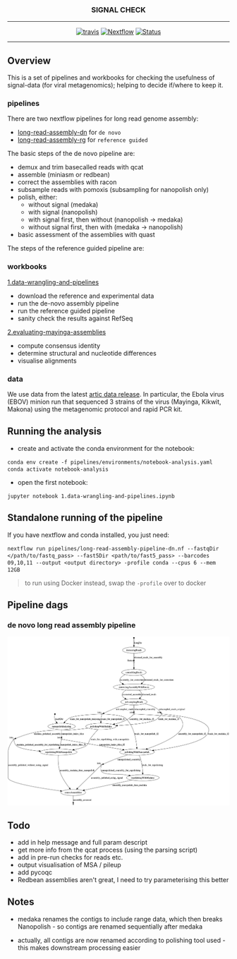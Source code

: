 <div align="center">
    <h3>SIGNAL CHECK</h3>
    <hr>
    <a href="https://travis-ci.org/will-rowe/signal-check"><img src="https://travis-ci.org/will-rowe/signal-check.svg?branch=master" alt="travis"></a>
    <a href="https://www.nextflow.io"><img src="https://img.shields.io/badge/nextflow-%E2%89%A519.07.0-brightgreen.svg" alt="Nextflow"></a>
    <a href=""><img src="https://img.shields.io/badge/status-WIP-orange" alt="Status"></a>
</div>

***

## Overview

This is a set of pipelines and workbooks for checking the usefulness of signal-data (for viral metagenomics); helping to decide if/where to keep it.

### pipelines

There are two nextflow pipelines for long read genome assembly:

* [long-read-assembly-dn](pipelines/long-read-assembly-dn.nf) for `de novo`
* [long-read-assembly-rg](pipelines/long-read-assembly-rg.nf) for `reference guided`

The basic steps of the de novo pipeline are:

* demux and trim basecalled reads with qcat
* assemble (miniasm or redbean)
* correct the assemblies with racon
* subsample reads with pomoxis (subsampling for nanopolish only)
* polish, either:
  * without signal (medaka)
  * with signal (nanopolish)
  * with signal first, then without (nanopolish -> medaka)
  * without signal first, then with (medaka -> nanopolish)
* basic assessment of the assemblies with quast

The steps of the reference guided pipeline are:


### workbooks

[1.data-wrangling-and-pipelines](1.data-wrangling-and-pipelines.ipynb)

* download the reference and experimental data
* run the de-novo assembly pipeline
* run the reference guided pipeline
* sanity check the results against RefSeq

[2.evaluating-mayinga-assemblies](2.evaluating-mayinga-assemblies.ipynb)

* compute consensus identity
* determine structural and nucleotide differences
* visualise alignments


### data

We use data from the latest [artic data release](http://artic.network/protocol_validation_2019.html). In particular, the Ebola virus (EBOV) minion run that sequenced 3 strains of the virus (Mayinga, Kikwit, Makona) using the metagenomic protocol and rapid PCR kit.

## Running the analysis

* create and activate the conda environment for the notebook:
  
```
conda env create -f pipelines/environments/notebook-analysis.yaml 
conda activate notebook-analysis
```

* open the first notebook:

```
jupyter notebook 1.data-wrangling-and-pipelines.ipynb
```

## Standalone running of the pipeline

If you have nextflow and conda installed, you just need:

```
nextflow run pipelines/long-read-assembly-pipeline-dn.nf --fastqDir </path/to/fastq_pass> --fast5Dir <path/to/fast5_pass> --barcodes 09,10,11 --output <output directory> -profile conda --cpus 6 --mem 12GB
```

> to run using Docker instead, swap the `-profile` over to docker

## Pipeline dags

### de novo long read assembly pipeline

![dag](pipelines/long-read-assembly-dn.png)

## Todo

* add in help message and full param descript
* get more info from the qcat process (using the parsing script)
* add in pre-run checks for reads etc.
* output visualisation of MSA / pileup
* add pycoqc
* Redbean assemblies aren't great, I need to try parameterising this better

## Notes

* medaka renames the contigs to include range data, which then breaks Nanopolish - so contigs are renamed sequentially after medaka
 - actually, all contigs are now renamed according to polishing tool used - this makes downstream processing easier
